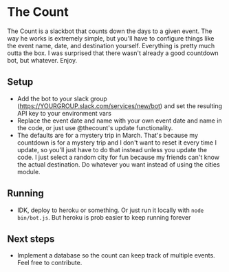 # The Count

The Count is a slackbot that counts down the days to a given event. The way he works is extremely simple, but you'll have to configure things like the event name, date, and destination yourself. Everything is pretty much outta the box. I was surprised that there wasn't already a good countdown bot, but whatever. Enjoy.

## Setup

* Add the bot to your slack group (https://YOURGROUP.slack.com/services/new/bot) and set the resulting API key to your environment vars
* Replace the event date and name with your own event date and name in the code, or just use @thecount's update functionality.
* The defaults are for a mystery trip in March. That's because my countdown is for a mystery trip and I don't want to reset it every time I update, so you'll just have to do that instead unless you update the code. I just select a random city for fun because my friends can't know the actual destination. Do whatever you want instead of using the cities module.

## Running
* IDK, deploy to heroku or something. Or just run it locally with `node bin/bot.js`. But heroku is prob easier to keep running forever

## Next steps

* Implement a database so the count can keep track of multiple events. Feel free to contribute.
